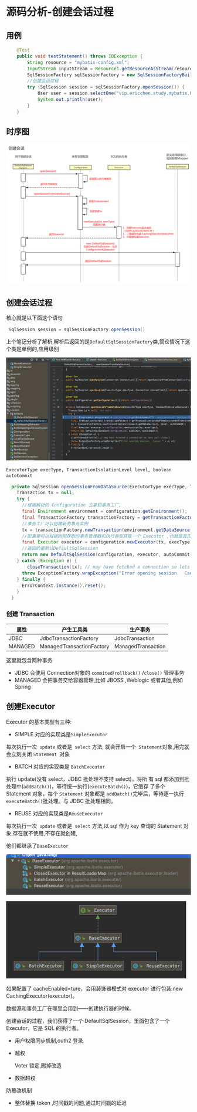 # 源码分析-创建会话过程

## 用例

```java
    @Test
    public void testStatement() throws IOException {
        String resource = "mybatis-config.xml";
        InputStream inputStream = Resources.getResourceAsStream(resource);
        SqlSessionFactory sqlSessionFactory = new SqlSessionFactoryBuilder().build(inputStream);
        //创建会话过程
        try (SqlSession session = sqlSessionFactory.openSession()) {
            User user = session.selectOne("vip.ericchen.study.mybatis.UserMapper.selectUser", 1);
            System.out.println(user);
        }
    }
```

## 时序图

![image-20200222202929112](../../assets/image-20200222202929112.png)

## 创建会话过程

核心就是以下面这个语句

```java
 SqlSession session = sqlSessionFactory.openSession()
```

上个笔记分析了解析,解析后返回的是`DefaultSqlSessionFactory`类,筒仓情况下这个类是单例的,应用级别

![image-20200222193750189](../../assets/image-20200222193750189.png)

```
ExecutorType execType, TransactionIsolationLevel level, boolean autoCommit
```

```java
  private SqlSession openSessionFromDataSource(ExecutorType execType, TransactionIsolationLevel level, boolean autoCommit) {
    Transaction tx = null;
    try {
      //根据解析的 Configuration 去拿到事务工厂,
      final Environment environment = configuration.getEnvironment();
      final TransactionFactory transactionFactory = getTransactionFactoryFromEnvironment(environment);
      //事务工厂可以创建新的事务实例
      tx = transactionFactory.newTransaction(environment.getDataSource(), level, autoCommit);
      //配置里可以根据刚刚获取的事务管理器和执行类型获取一个 Executor ,也就是真正的 SQL执行器
      final Executor executor = configuration.newExecutor(tx, execType);
      //返回的是默认DefaultSqlSession
      return new DefaultSqlSession(configuration, executor, autoCommit);
    } catch (Exception e) {
      	closeTransaction(tx); // may have fetched a connection so lets call close()
      throw ExceptionFactory.wrapException("Error opening session.  Cause: " + e, e);
    } finally {
      ErrorContext.instance().reset();
    }
  }
```

### 创建 Transaction

| 属性    | 产生工具类                | 生产事务           |
| ------- | ------------------------- | ------------------ |
| JDBC    | JdbcTransactionFactory    | JdbcTransaction    |
| MANAGED | ManagedTransactionFactory | ManagedTransaction |

这里就包含两种事务

- JDBC 会使用 Connection对象的 `commited`/`rollback()` /`close()` 管理事务
- MANAGED 会把事务交给容器管理,比如 JBOSS ,Weblogic 或者其他,例如 Spring

## 创建Executor

Executor 的基本类型有三种:



- SIMPLE 对应的实现类是`SimpleExecutor`

每次执行一次` update` 或者是` select` 方法, 就会开启一个` Statement`对象,用完就会立刻关闭 `Statement `对象

- BATCH 对应的实现类是 `BatchExecutor`

执行 update(没有 select，JDBC 批处理不支持 select)，将所 有 sql 都添加到批处理中(`addBatch()`)，等待统一执行(`executeBatch()`)，它缓存 了多个 Statement 对象，每个 `Statement` 对象都是 `addBatch()`完毕后，等待逐一执行 `executeBatch()`批处理。与 JDBC 批处理相同。

- REUSE 对应的实现类是`ReuseExecutor`

每次执行一次` update` 或者是` select` 方法,以 sql 作为 key 查询的 Statement 对象,存在就不使用,不存在就创建,

他们都继承了`BaseExecutor`

![image-20200222194815422](../../assets/image-20200222194815422.png)

![image-20200222194953045](../../assets/image-20200222194953045.png)



如果配置了 cacheEnabled=ture，会用装饰器模式对 executor 进行包装:new CachingExecutor(executor)。

数据源和事务工厂在哪里会用到——创建执行器的时候。

创建会话的过程，我们获得了一个 DefaultSqlSession，里面包含了一个 Executor，它是 SQL 的执行者。



- 用户权限同步机制,outh2 登录

- 越权

  Voter 锁定,踢掉改造

- 数据越权

防篡改机制

- 整体替换 token ,时间戳的问题,通过时间戳的延迟



